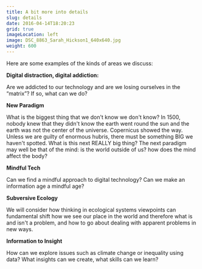 ```yaml
---
title: A bit more into details
slug: details
date: 2016-04-14T18:20:23
grid: true
imageLocation: left
image: DSC_8863_Sarah_Hickson1_640x640.jpg
weight: 600
---
```


<p> Here are some examples of the kinds of areas we discuss:</p>

<p><strong>Digital distraction, digital addiction:</strong></p>
<p>Are we addicted to our technology and are we losing ourselves in the “matrix”? If so, what can we do?</p>

<p><strong>New Paradigm </strong></p>
<p>What is the biggest thing that we don't know we don't know? In 1500, nobody knew that they didn't know the earth went round the sun and the earth was not the center of the universe. Copernicus showed the way. Unless we are guilty of enormous hubris, there must be something BIG we haven't spotted. What is this next REALLY big thing? The next paradigm may well be that of the mind: is the world outside of us? how does the mind affect the body?</p>

<p><strong>Mindful Tech</strong></p>
<p>Can we find a mindful approach to digital technology? Can we make an information age a mindful age?</p>

<p><strong>Subversive Ecology</strong></p>
<p>We will consider how thinking in ecological systems viewpoints can fundamental shift how we see our place in the world and therefore what is and isn't a problem, and how to go about dealing with apparent problems in new ways.</p>

<p><strong>Information to Insight</strong></p>
<p>How can we explore issues such as climate change or inequality using data? What insights can we create, what skills can we learn?</p>
